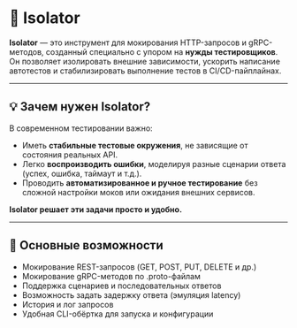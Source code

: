# 🧪 Isolator

**Isolator** — это инструмент для мокирования HTTP-запросов и gRPC-методов, созданный специально с упором на **нужды тестировщиков**. Он позволяет изолировать внешние зависимости, ускорить написание автотестов и стабилизировать выполнение тестов в CI/CD-пайплайнах.

---

## 💡 Зачем нужен Isolator?

В современном тестировании важно:

- Иметь **стабильные тестовые окружения**, не зависящие от состояния реальных API.
- Легко **воспроизводить ошибки**, моделируя разные сценарии ответа (успех, ошибка, таймаут и т.д.).
- Проводить **автоматизированное и ручное тестирование** без сложной настройки моков или ожидания внешних сервисов.

**Isolator решает эти задачи просто и удобно.**

---

## 🎯 Основные возможности

- Мокирование REST-запросов (GET, POST, PUT, DELETE и др.)
- Мокирование gRPC-методов по .proto-файлам
- Поддержка сценариев и последовательных ответов
- Возможность задать задержку ответа (эмуляция latency)
- История и лог запросов
- Удобная CLI-обёртка для запуска и конфигурации

